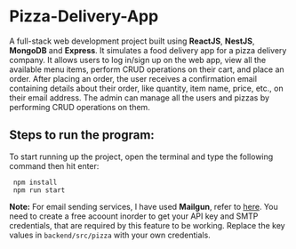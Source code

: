 # Pizza-Delivery-App
A full-stack web development project built using **ReactJS**, **NestJS**, **MongoDB** and **Express**. It simulates a food delivery app for a pizza delivery company. It allows users to log in/sign up on the web app, view all the available menu items, perform CRUD operations on their cart, and place an order. After placing an order, the user receives a confirmation email containing details about their order, like quantity, item name, price, etc., on their email address. The admin can manage all the users and pizzas by performing CRUD operations on them.

## Steps to run the program:
To start running up the project, open the terminal and type the following command then hit enter:
```
 npm install
 npm run start
```

**Note:** For email sending services, I have used **Mailgun**, refer to [here](https://www.mailgun.com/). You need to create a free acoount inorder to get your API key
and SMTP credentials, that are required by this feature to be working. Replace the key values in ```backend/src/pizza``` with your own credentials.
